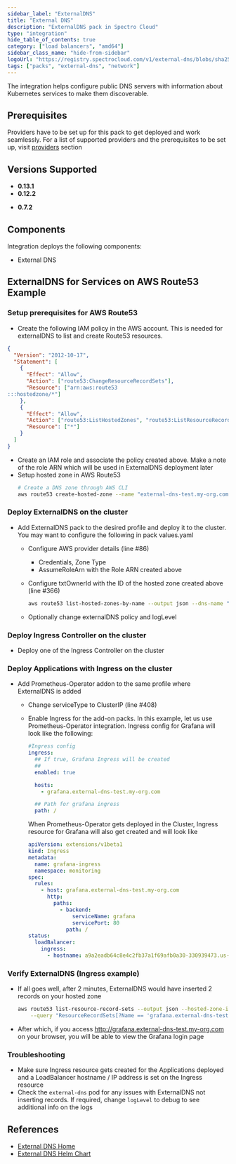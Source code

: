 ```yaml
---
sidebar_label: "ExternalDNS"
title: "External DNS"
description: "ExternalDNS pack in Spectro Cloud"
type: "integration"
hide_table_of_contents: true
category: ["load balancers", "amd64"]
sidebar_class_name: "hide-from-sidebar"
logoUrl: "https://registry.spectrocloud.com/v1/external-dns/blobs/sha256:1bfd6dceb0b50efee4068cd6321511f6b24be86e2d613e0a8206e716ba7aea3f?type=image/png"
tags: ["packs", "external-dns", "network"]
---
```


The integration helps configure public DNS servers with information about Kubernetes services to make them discoverable.

## Prerequisites

Providers have to be set up for this pack to get deployed and work seamlessly. For a list of supported providers and the
prerequisites to be set up, visit [providers](https://github.com/kubernetes-sigs/external-dns#status-of-providers)
section

## Versions Supported

<Tabs>

<TabItem label="0.12.x" value="0.12.x">

- **0.13.1**
- **0.12.2**

</TabItem>
<TabItem label="0.7.x" value="0.7.x">

- **0.7.2**

</TabItem>

</Tabs>

## Components

Integration deploys the following components:

- External DNS

## ExternalDNS for Services on AWS Route53 Example

### Setup prerequisites for AWS Route53

- Create the following IAM policy in the AWS account. This is needed for externalDNS to list and create Route53
  resources.

```json
{
  "Version": "2012-10-17",
  "Statement": [
    {
      "Effect": "Allow",
      "Action": ["route53:ChangeResourceRecordSets"],
      "Resource": ["arn:aws:route53
:::hostedzone/*"]
    },
    {
      "Effect": "Allow",
      "Action": ["route53:ListHostedZones", "route53:ListResourceRecordSets"],
      "Resource": ["*"]
    }
  ]
}
```

- Create an IAM role and associate the policy created above. Make a note of the role ARN which will be used in
  ExternalDNS deployment later
- Setup hosted zone in AWS Route53
  ```bash
  # Create a DNS zone through AWS CLI
  aws route53 create-hosted-zone --name "external-dns-test.my-org.com." --caller-reference "external-dns-test-$(date +%s)"
  ```

### Deploy ExternalDNS on the cluster

- Add ExternalDNS pack to the desired profile and deploy it to the cluster. You may want to configure the following in
  pack values.yaml

  - Configure AWS provider details (line #86)

    - Credentials, Zone Type
    - AssumeRoleArn with the Role ARN created above

  - Configure txtOwnerId with the ID of the hosted zone created above (line #366)
    ```bash
    aws route53 list-hosted-zones-by-name --output json --dns-name "external-dns-test.my-org.com." | jq -r '.HostedZones[0].Id'
    ```
  - Optionally change externalDNS policy and logLevel

### Deploy Ingress Controller on the cluster

- Deploy one of the Ingress Controller on the cluster

### Deploy Applications with Ingress on the cluster

- Add Prometheus-Operator addon to the same profile where ExternalDNS is added

  - Change serviceType to ClusterIP (line #408)
  - Enable Ingress for the add-on packs. In this example, let us use Prometheus-Operator integration. Ingress config for
    Grafana will look like the following:

    ```yaml
    #Ingress config
    ingress:
      ## If true, Grafana Ingress will be created
      ##
      enabled: true

      hosts:
        - grafana.external-dns-test.my-org.com

      ## Path for grafana ingress
      path: /
    ```

    When Prometheus-Operator gets deployed in the Cluster, Ingress resource for Grafana will also get created and will
    look like

    ```yaml
    apiVersion: extensions/v1beta1
    kind: Ingress
    metadata:
      name: grafana-ingress
      namespace: monitoring
    spec:
      rules:
        - host: grafana.external-dns-test.my-org.com
          http:
            paths:
              - backend:
                  serviceName: grafana
                  servicePort: 80
                path: /
    status:
      loadBalancer:
        ingress:
          - hostname: a9a2eadb64c8e4c2fb37a1f69afb0a30-330939473.us-west-2.elb.amazonaws.com
    ```

### Verify ExternalDNS (Ingress example)

- If all goes well, after 2 minutes, ExternalDNS would have inserted 2 records on your hosted zone

  ```bash
  aws route53 list-resource-record-sets --output json --hosted-zone-id "/hostedzone/ZEWFWZ4R16P7IB" \
      --query "ResourceRecordSets[?Name == 'grafana.external-dns-test.my-org.com.']|[?Type == 'A']"
  ```

- After which, if you access http://grafana.external-dns-test.my-org.com on your browser, you will be able to view the
  Grafana login page

### Troubleshooting

- Make sure Ingress resource gets created for the Applications deployed and a LoadBalancer hostname / IP address is set
  on the Ingress resource
- Check the `external-dns` pod for any issues with ExternalDNS not inserting records. If required, change `logLevel` to
  debug to see additional info on the logs

## References

- [External DNS Home](https://github.com/kubernetes-sigs/external-dns)
- [External DNS Helm Chart](https://github.com/bitnami/charts/tree/master/bitnami/external-dns)
